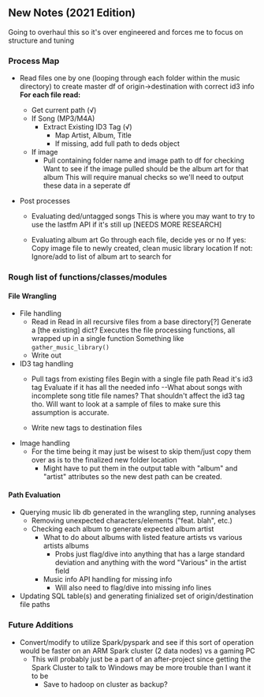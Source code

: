 ## New Notes (2021 Edition)
Going to overhaul this so it's over engineered and forces me to focus on structure and tuning


### Process Map
* Read files one by one (looping through each folder within the music directory) to create master df of origin->destination with correct id3 info
	__For each file read:__
	* Get current path (√)
	* If Song (MP3/M4A)
		* Extract Existing ID3 Tag (√)
			* Map Artist, Album, Title
			* If missing, add full path to deds object
	* If image
		* Pull containing folder name and image path to df for checking
			Want to see if the image pulled should be the album art for that album
				This will require manual checks so we'll need to output these data in a seperate df

* Post processes
	* Evaluating ded/untagged songs
		This is where you may want to try to use the lastfm API if it's still up
		[NEEDS MORE RESEARCH]

	* Evaluating album art
		Go through each file, decide yes or no
			If yes:
				Copy image file to newly created, clean music library location
			If not:
				Ignore/add to list of album art to search for


### Rough list of functions/classes/modules
#### File Wrangling
* File handling
	* Read in
		Read in all recursive files from a base directory[?]
			Generate a [the existing] dict?
			Executes the file processing functions, all wrapped up in a single function
				Something like `gather_music_library()` 
	* Write out
* ID3 tag handling
	* Pull tags from existing files
		Begin with a single file path
			Read it's id3 tag
				Evaluate if it has all the needed info
				--What about songs with incomplete song title file names?
					That shouldn't affect the id3 tag tho. Will want to look at a sample of files to make sure this assumption is accurate.

	* Write new tags to destination files
* Image handling
	* For the time being it may just be wisest to skip them/just copy them over as is to the finalized new folder location
		* Might have to put them in the output table with "album" and "artist" attributes so the new dest path can be created.

#### Path Evaluation
* Querying music lib db generated in the wrangling step, running analyses
	* Removing unexpected characters/elements ("feat. blah", etc.)
	* Checking each album to generate expected album artist
		* What to do about albums with listed feature artists vs various artists albums
			* Probs just flag/dive into anything that has a large standard deviation and anything with the word "Various" in the artist field
		* Music info API handling for missing info
			* Will also need to flag/dive into missing info lines
* Updating SQL table(s) and generating finialized set of origin/destination file paths
	


### Future Additions
* Convert/modify to utilize Spark/pyspark and see if this sort of operation would be faster on an ARM Spark cluster (2 data nodes) vs a gaming PC
	* This will probably just be a part of an after-project since getting the Spark Cluster to talk to Windows may be more trouble than I want it to be
		* Save to hadoop on cluster as backup?
	